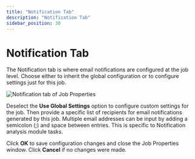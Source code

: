 ```yaml
---
title: "Notification Tab"
description: "Notification Tab"
sidebar_position: 30
---
```


# Notification Tab

The Notification tab is where email notifications are configured at the job level. Choose either to
inherit the global configuration or to configure settings just for this job.

![Notification tab of Job Properties](/img/product_docs/accessanalyzer/12.0/admin/jobs/job/properties/notification.webp)

Deselect the **Use Global Settings** option to configure custom settings for the job. Then provide a
specific list of recipients for email notifications generated by this job. Multiple email addresses
can be input by adding a semicolon (;) and space between entries. This is specific to Notification
analysis module tasks.

Click **OK** to save configuration changes and close the Job Properties window. Click **Cancel** if
no changes were made.
